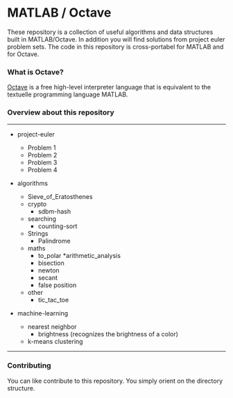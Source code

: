 # MATLAB / Octave

These repository is a collection of useful algorithms and data structures built in MATLAB/Octave. In addition you will find solutions from project euler problem sets. The code in this repository is cross-portabel for MATLAB and for Octave.

### What is Octave?

[Octave](https://www.gnu.org/software/octave/) is a free high-level interpreter language that is equivalent to the textuelle programming language MATLAB.

### Overview about this repository

---

* project-euler
  * Problem 1
  * Problem 2
  * Problem 3
  * Problem 4

* algorithms
  * Sieve_of_Eratosthenes
  * crypto
    * sdbm-hash
  * searching
    * counting-sort
  * Strings
    * Palindrome
  * maths
    * to_polar
  *arithmetic_analysis
    * bisection
    * newton
    * secant
    * false position
  * other
    * tic_tac_toe
  

* machine-learning
  * nearest neighbor
     * brightness (recognizes the brightness of a color)
  * k-means clustering
  

---

### Contributing

You can like contribute to this repository. You simply orient on the directory structure.
